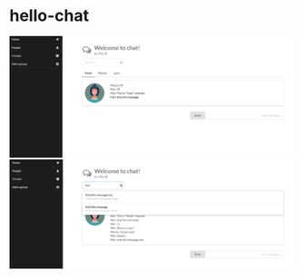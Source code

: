 # hello-chat
![alt text](https://github.com/bomor/hello-chat/blob/master/static/images/Main_page1.png)
![alt text](https://github.com/bomor/hello-chat/blob/master/static/images/Main_page2.png)
